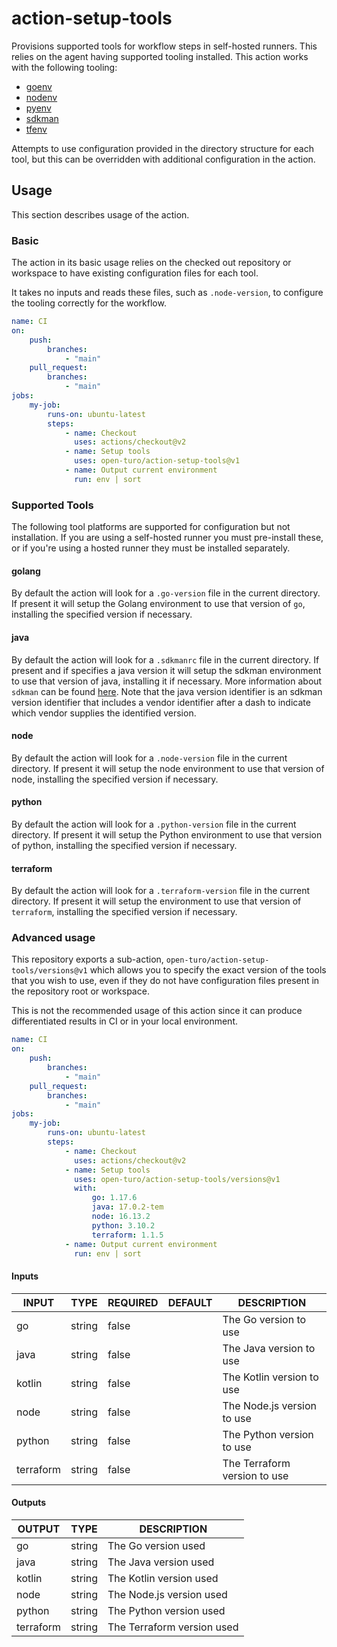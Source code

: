 # action-setup-tools

<!-- TODO: Add back badges here when they're not all broken -->

Provisions supported tools for workflow steps in self-hosted runners. This
relies on the agent having supported tooling installed. This action works with
the following tooling:

-   [goenv](https://github.com/syndbg/goenv)
-   [nodenv](https://github.com/nodenv/nodenv)
-   [pyenv](https://github.com/pyenv/pyenv)
-   [sdkman](https://sdkman.io/)
-   [tfenv](https://github.com/tfutils/tfenv)

Attempts to use configuration provided in the directory structure for each tool,
but this can be overridden with additional configuration in the action.

## Usage

This section describes usage of the action.

### Basic

The action in its basic usage relies on the checked out repository or workspace
to have existing configuration files for each tool.

It takes no inputs and reads these files, such as `.node-version`, to configure
the tooling correctly for the workflow.

```yaml
name: CI
on:
    push:
        branches:
            - "main"
    pull_request:
        branches:
            - "main"
jobs:
    my-job:
        runs-on: ubuntu-latest
        steps:
            - name: Checkout
              uses: actions/checkout@v2
            - name: Setup tools
              uses: open-turo/action-setup-tools@v1
            - name: Output current environment
              run: env | sort
```

### Supported Tools

The following tool platforms are supported for configuration but not
installation. If you are using a self-hosted runner you must pre-install these,
or if you're using a hosted runner they must be installed separately.

#### golang

By default the action will look for a `.go-version` file in the current
directory. If present it will setup the Golang environment to use that version
of `go`, installing the specified version if necessary.

#### java

By default the action will look for a `.sdkmanrc` file in the current directory.
If present and if specifies a java version it will setup the sdkman environment
to use that version of java, installing it if necessary. More information about
`sdkman` can be found [here](https://sdkman.io/). Note that the java version
identifier is an sdkman version identifier that includes a vendor identifier
after a dash to indicate which vendor supplies the identified version.

#### node

By default the action will look for a `.node-version` file in the current
directory. If present it will setup the node environment to use that version of
node, installing the specified version if necessary.

#### python

By default the action will look for a `.python-version` file in the current
directory. If present it will setup the Python environment to use that version
of python, installing the specified version if necessary.

#### terraform

By default the action will look for a `.terraform-version` file in the current
directory. If present it will setup the environment to use that version of
`terraform`, installing the specified version if necessary.

### Advanced usage

This repository exports a sub-action, `open-turo/action-setup-tools/versions@v1`
which allows you to specify the exact version of the tools that you wish to use,
even if they do not have configuration files present in the repository root or
workspace.

This is not the recommended usage of this action since it can produce
differentiated results in CI or in your local environment.

```yaml
name: CI
on:
    push:
        branches:
            - "main"
    pull_request:
        branches:
            - "main"
jobs:
    my-job:
        runs-on: ubuntu-latest
        steps:
            - name: Checkout
              uses: actions/checkout@v2
            - name: Setup tools
              uses: open-turo/action-setup-tools/versions@v1
              with:
                  go: 1.17.6
                  java: 17.0.2-tem
                  node: 16.13.2
                  python: 3.10.2
                  terraform: 1.1.5
            - name: Output current environment
              run: env | sort
```

#### Inputs

<!-- AUTO-DOC-INPUT:START - Do not remove or modify this section -->

| INPUT     | TYPE   | REQUIRED | DEFAULT | DESCRIPTION                      |
| --------- | ------ | -------- | ------- | -------------------------------- |
| go        | string | false    |         | The Go version to use<br>        |
| java      | string | false    |         | The Java version to use<br>      |
| kotlin    | string | false    |         | The Kotlin version to use<br>    |
| node      | string | false    |         | The Node.js version to use<br>   |
| python    | string | false    |         | The Python version to use<br>    |
| terraform | string | false    |         | The Terraform version to use<br> |

<!-- AUTO-DOC-INPUT:END -->

#### Outputs

<!-- AUTO-DOC-OUTPUT:START - Do not remove or modify this section -->

| OUTPUT    | TYPE   | DESCRIPTION                |
| --------- | ------ | -------------------------- |
| go        | string | The Go version used        |
| java      | string | The Java version used      |
| kotlin    | string | The Kotlin version used    |
| node      | string | The Node.js version used   |
| python    | string | The Python version used    |
| terraform | string | The Terraform version used |

<!-- AUTO-DOC-OUTPUT:END -->
